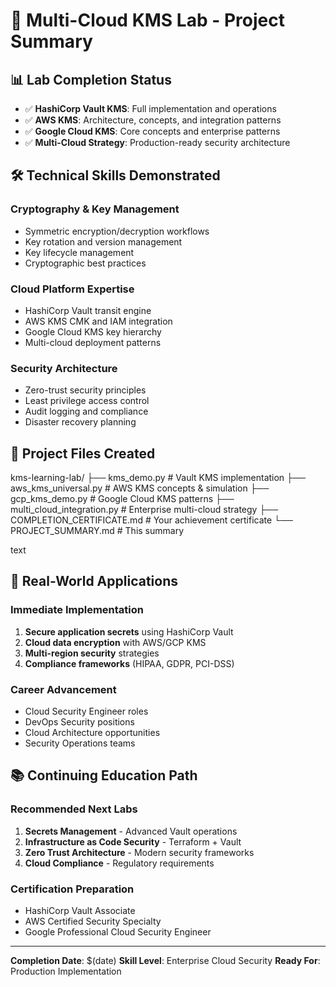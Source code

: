 # 🎯 Multi-Cloud KMS Lab - Project Summary

## 📊 Lab Completion Status
- ✅ **HashiCorp Vault KMS**: Full implementation and operations
- ✅ **AWS KMS**: Architecture, concepts, and integration patterns  
- ✅ **Google Cloud KMS**: Core concepts and enterprise patterns
- ✅ **Multi-Cloud Strategy**: Production-ready security architecture

## 🛠️ Technical Skills Demonstrated

### Cryptography & Key Management
- Symmetric encryption/decryption workflows
- Key rotation and version management
- Key lifecycle management
- Cryptographic best practices

### Cloud Platform Expertise
- HashiCorp Vault transit engine
- AWS KMS CMK and IAM integration
- Google Cloud KMS key hierarchy
- Multi-cloud deployment patterns

### Security Architecture
- Zero-trust security principles
- Least privilege access control
- Audit logging and compliance
- Disaster recovery planning

## 📁 Project Files Created
kms-learning-lab/
├── kms_demo.py # Vault KMS implementation
├── aws_kms_universal.py # AWS KMS concepts & simulation
├── gcp_kms_demo.py # Google Cloud KMS patterns
├── multi_cloud_integration.py # Enterprise multi-cloud strategy
├── COMPLETION_CERTIFICATE.md # Your achievement certificate
└── PROJECT_SUMMARY.md # This summary

text

## 🚀 Real-World Applications

### Immediate Implementation
1. **Secure application secrets** using HashiCorp Vault
2. **Cloud data encryption** with AWS/GCP KMS
3. **Multi-region security** strategies
4. **Compliance frameworks** (HIPAA, GDPR, PCI-DSS)

### Career Advancement
- Cloud Security Engineer roles
- DevOps Security positions
- Cloud Architecture opportunities
- Security Operations teams

## 📚 Continuing Education Path

### Recommended Next Labs
1. **Secrets Management** - Advanced Vault operations
2. **Infrastructure as Code Security** - Terraform + Vault
3. **Zero Trust Architecture** - Modern security frameworks
4. **Cloud Compliance** - Regulatory requirements

### Certification Preparation
- HashiCorp Vault Associate
- AWS Certified Security Specialty
- Google Professional Cloud Security Engineer

---
**Completion Date**: $(date)
**Skill Level**: Enterprise Cloud Security
**Ready For**: Production Implementation
